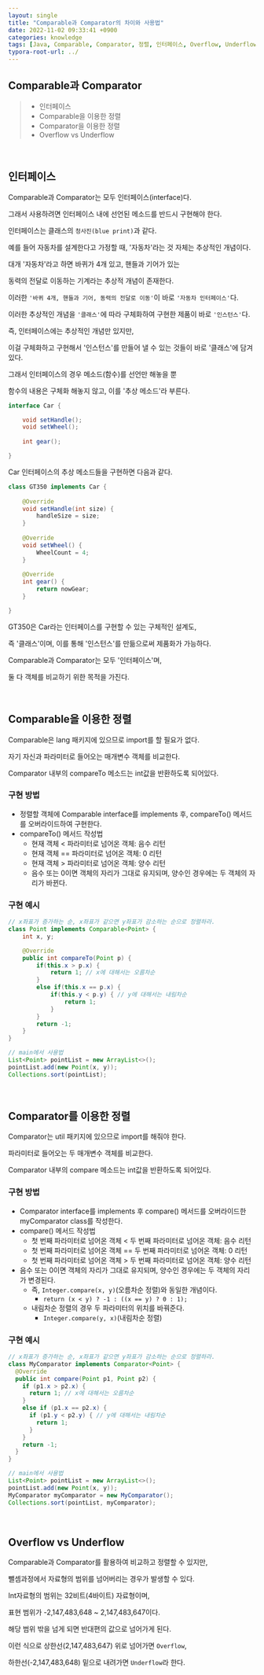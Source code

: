 ```yaml
---
layout: single
title: "Comparable과 Comparator의 차이와 사용법"
date: 2022-11-02 09:33:41 +0900
categories: knowledge
tags: [Java, Comparable, Comparator, 정렬, 인터페이스, Overflow, Underflow]
typora-root-url: ../
---
```



## Comparable과 Comparator
> - 인터페이스
> - Comparable을 이용한 정렬
> - Comparator을 이용한 정렬
> - Overflow vs Underflow

<br>

## 인터페이스

Comparable과 Comparator는 모두 인터페이스(interface)다.

그래서 사용하려면 인터페이스 내에 선언된 메소드를 반드시 구현해야 한다.

인터페이스는 클래스의 `청사진(blue print)`과 같다.

예를 들어 자동차를 설계한다고 가정할 때, '자동차'라는 것 자체는 추상적인 개념이다.

대개 '자동차'라고 하면 바퀴가 4개 있고, 핸들과 기어가 있는 

동력의 전달로 이동하는 기계라는 추상적 개념이 존재한다.

이러한 `'바퀴 4개, 핸들과 기어, 동력의 전달로 이동'`이 바로 `'자동차 인터페이스'`다.

이러한 추상적인 개념을 `'클래스'`에 따라 구체화하여 구현한 제품이 바로 `'인스턴스'`다.

즉, 인터페이스에는 추상적인 개념만 있지만, 

이걸 구체화하고 구현해서 '인스턴스'를 만들어 낼 수 있는 것들이 바로 '클래스'에 담겨 있다.

그래서 인터페이스의 경우 메소드(함수)를 선언만 해놓을 뿐 

함수의 내용은 구체화 해놓지 않고, 이를 '추상 메소드'라 부른다.

```java
interface Car { 

	void setHandle();
	void setWheel();
 
	int gear();

}
```
Car 인터페이스의 추상 메소드들을 구현하면 다음과 같다.
```java
class GT350 implements Car {
  
	@Override
	void setHandle(int size) {
		handleSize = size;
	}
 
	@Override
	void setWheel() {
		WheelCount = 4;
	}
 
	@Override
	int gear() {
		return nowGear;
	}

}
```
GT350은 Car라는 인터페이스를 구현할 수 있는 구체적인 설계도, 

즉 '클래스'이며, 이를 통해 '인스턴스'를 만듦으로써 제품화가 가능하다.

Comparable과 Comparator는 모두 '인터페이스'며, 

둘 다 객체를 비교하기 위한 목적을 가진다.

<br>

## Comparable을 이용한 정렬

Comparable은 lang 패키지에 있으므로 import를 할 필요가 없다.

자기 자신과 파라미터로 들어오는 매개변수 객체를 비교한다.

Comparator 내부의 compareTo 메소드는 int값을 반환하도록 되어있다.

### 구현 방법

- 정렬할 객체에 Comparable interface를 implements 후, compareTo() 메서드를 오버라이드하여 구현한다.
- compareTo() 메서드 작성법
  - 현재 객체 < 파라미터로 넘어온 객체: 음수 리턴
  - 현재 객체 == 파라미터로 넘어온 객체: 0 리턴
  - 현재 객체 > 파라미터로 넘어온 객체: 양수 리턴
  - 음수 또는 0이면 객체의 자리가 그대로 유지되며, 양수인 경우에는 두 객체의 자리가 바뀐다.

### 구현 예시

```java
// x좌표가 증가하는 순, x좌표가 같으면 y좌표가 감소하는 순으로 정렬하라.
class Point implements Comparable<Point> {
    int x, y;

    @Override
    public int compareTo(Point p) {
        if(this.x > p.x) {
            return 1; // x에 대해서는 오름차순
        }
        else if(this.x == p.x) {
            if(this.y < p.y) { // y에 대해서는 내림차순
                return 1;
            }
        }
        return -1;
    }
}

// main에서 사용법
List<Point> pointList = new ArrayList<>();
pointList.add(new Point(x, y));
Collections.sort(pointList);
```

<br>

## Comparator를 이용한 정렬

Comparator는 util 패키지에 있으므로 import를 해줘야 한다.

파라미터로 들어오는 두 매개변수 객체를 비교한다.

Comparator 내부의 compare 메소드는 int값을 반환하도록 되어있다.

### 구현 방법

- Comparator interface를 implements 후 compare() 메서드를 오버라이드한 myComparator class를 작성한다.
- compare() 메서드 작성법
  - 첫 번째 파라미터로 넘어온 객체 < 두 번째 파라미터로 넘어온 객체: 음수 리턴
  - 첫 번째 파라미터로 넘어온 객체 == 두 번째 파라미터로 넘어온 객체: 0 리턴
  - 첫 번째 파라미터로 넘어온 객체 > 두 번째 파라미터로 넘어온 객체: 양수 리턴
- 음수 또는 0이면 객체의 자리가 그대로 유지되며, 양수인 경우에는 두 객체의 자리가 변경된다.
  - 즉, `Integer.compare(x, y)`(오름차순 정렬)와 동일한 개념이다.
    - `return (x < y) ? -1 : ((x == y) ? 0 : 1);`
  - 내림차순 정렬의 경우 두 파라미터의 위치를 바꿔준다.
    - `Integer.compare(y, x)`(내림차순 정렬)

### 구현 예시

```java
// x좌표가 증가하는 순, x좌표가 같으면 y좌표가 감소하는 순으로 정렬하라.
class MyComparator implements Comparator<Point> {
  @Override
  public int compare(Point p1, Point p2) {
    if (p1.x > p2.x) {
      return 1; // x에 대해서는 오름차순
    }
    else if (p1.x == p2.x) {
      if (p1.y < p2.y) { // y에 대해서는 내림차순
        return 1;
      }
    }
    return -1;
  }
}

// main에서 사용법
List<Point> pointList = new ArrayList<>();
pointList.add(new Point(x, y));
MyComparator myComparator = new MyComparator();
Collections.sort(pointList, myComparator);
```

<br>

## Overflow vs Underflow

Comparable과 Comparator를 활용하여 비교하고 정렬할 수 있지만,

뺄셈과정에서 자료형의 범위를 넘어버리는 경우가 발생할 수 있다.

Int자료형의 범위는 32비트(4바이트) 자료형이며, 

표현 범위가 -2,147,483,648 ~ 2,147,483,647이다.

해당 범위 밖을 넘게 되면 반대편의 값으로 넘어가게 된다.

이런 식으로 상한선(2,147,483,647) 위로 넘어가면 `Overflow`,

하한선(-2,147,483,648) 밑으로 내려가면 `Underflow`라 한다.

<br>